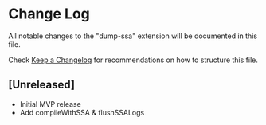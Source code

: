 # Change Log

All notable changes to the "dump-ssa" extension will be documented in this file.

Check [Keep a Changelog](http://keepachangelog.com/) for recommendations on how to structure this file.

## [Unreleased]

- Initial MVP release
- Add compileWithSSA & flushSSALogs